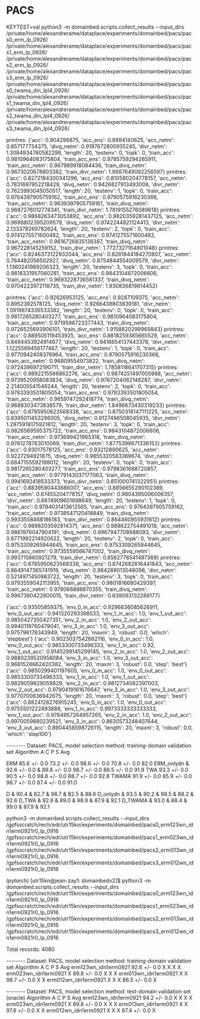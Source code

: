 # PACS

KEYTEST=val python3 -m domainbed.scripts.collect_results --input_dirs /private/home/alexandrerame/dataplace/experiments/domainbed/pacs/pacs0_erm_lp_0926/ /private/home/alexandrerame/dataplace/experiments/domainbed/pacs/pacs1_erm_lp_0926/ /private/home/alexandrerame/dataplace/experiments/domainbed/pacs/pacs2_erm_lp_0926/ /private/home/alexandrerame/dataplace/experiments/domainbed/pacs/pacs3_erm_lp_0926/ /private/home/alexandrerame/dataplace/experiments/domainbed/pacs/pacs0_twama_din_lpl4_0926/ /private/home/alexandrerame/dataplace/experiments/domainbed/pacs/pacs1_twama_din_lpl4_0926/ /private/home/alexandrerame/dataplace/experiments/domainbed/pacs/pacs2_twama_din_lpl4_0926/ /private/home/alexandrerame/dataplace/experiments/domainbed/pacs/pacs3_twama_din_lpl4_0926/


printres:  {'acc': 0.904296875, 'acc_ens': 0.8994140625, 'acc_netm': 0.857177734375, 'divq_netm': 0.9197672800935245, 'divr_netm': 1.3084934760582299, 'length': 20, 'testenv': 0, 'topk': 0, 'train_acc': 0.9810964083175804, 'train_acc_ens': 0.9785759294265911, 'train_acc_netm': 0.967989918084436, 'train_divq_netm': 0.9673020678803382, 'train_divr_netm': 1.9687649082256597}
printres:  {'acc': 0.8272184300341296, 'acc_ens': 0.810580204778157, 'acc_netm': 0.7831697952218429, 'divq_netm': 0.9426827913493008, 'divr_netm': 0.7623993045050517, 'length': 20, 'testenv': 1, 'topk': 0, 'train_acc': 0.9764397905759162, 'train_acc_ens': 0.9790575916230366, 'train_acc_netm': 0.9639397905759161, 'train_divq_netm': 0.9687276012778341, 'train_divr_netm': 1.7819155276089618}
printres:  {'acc': 0.9868263473053892, 'acc_ens': 0.9820359281437125, 'acc_netm': 0.9698802395209579, 'divq_netm': 0.9742244821124413, 'divr_netm': 2.133378269782624, 'length': 20, 'testenv': 2, 'topk': 0, 'train_acc': 0.9741275571600482, 'train_acc_ens': 0.9741275571600482, 'train_acc_netm': 0.9616726835138387, 'train_divq_netm': 0.967228145259152, 'train_divr_netm': 1.7727327164801048}
printres:  {'acc': 0.8246373122932044, 'acc_ens': 0.8261644184270807, 'acc_netm': 0.764482056502927, 'divq_netm': 0.8754844554009579, 'divr_netm': 1.1360241989206323, 'length': 20, 'testenv': 3, 'topk': 0, 'train_acc': 0.9818331957060281, 'train_acc_ens': 0.9843104872006606, 'train_acc_netm': 0.9693228736581337, 'train_divq_netm': 0.9704223972118735, 'train_divr_netm': 1.930836819814452}

printres:  {'acc': 0.92626953125, 'acc_ens': 0.9287109375, 'acc_netm': 0.8952392578125, 'divq_netm': 0.9266438803839181, 'divr_netm': 1.5919874336533382, 'length': 20, 'testenv': 0, 'topk': 0, 'train_acc': 0.9817265280403277, 'train_acc_ens': 0.9810964083175804, 'train_acc_netm': 0.9719596723377443, 'train_divq_netm': 0.9726525693906101, 'train_divr_netm': 1.9158820299969843}
printres:  {'acc': 0.889505119453925, 'acc_ens': 0.8818259385665529, 'acc_netm': 0.8494453924914677, 'divq_netm': 0.9416654137443378, 'divr_netm': 1.1225569456177467, 'length': 20, 'testenv': 1, 'topk': 0, 'train_acc': 0.9770942408376964, 'train_acc_ens': 0.9790575916230366, 'train_acc_netm': 0.96809554973822, 'train_divq_netm': 0.9724396972190711, 'train_divr_netm': 1.7858118641707315}
printres:  {'acc': 0.9892215568862276, 'acc_ens': 0.9874251497005988, 'acc_netm': 0.9739520958083834, 'divq_netm': 0.9767204062146287, 'divr_netm': 2.214005541546244, 'length': 20, 'testenv': 2, 'topk': 0, 'train_acc': 0.9783393501805054, 'train_acc_ens': 0.9783393501805054, 'train_acc_netm': 0.9659747292418774, 'train_divq_netm': 0.9688303473838579, 'train_divr_netm': 1.8496673430319233}
printres:  {'acc': 0.8785950623568338, 'acc_ens': 0.8750318147111225, 'acc_netm': 0.8395011453296005, 'divq_netm': 0.9127496508045935, 'divr_netm': 1.2975918175921812, 'length': 20, 'testenv': 3, 'topk': 0, 'train_acc': 0.9826589595375722, 'train_acc_ens': 0.9843104872006606, 'train_acc_netm': 0.973699421965318, 'train_divq_netm': 0.9761278783010069, 'train_divr_netm': 1.8775399671336153}
printres:  {'acc': 0.93017578125, 'acc_ens': 0.93212890625, 'acc_netm': 0.9227294921875, 'divq_netm': 0.9855320583369674, 'divr_netm': 0.6847155592198012, 'length': 20, 'testenv': 0, 'topk': 0, 'train_acc': 0.9817265280403277, 'train_acc_ens': 0.9798361688720857, 'train_acc_netm': 0.9779143037177063, 'train_divq_netm': 0.9941692418533373, 'train_divr_netm': 0.851000741322951}
printres:  {'acc': 0.8839590443686007, 'acc_ens': 0.8856655290102389, 'acc_netm': 0.87455204778157, 'divq_netm': 0.9804395006006357, 'divr_netm': 0.6674909601698649, 'length': 20, 'testenv': 1, 'topk': 0, 'train_acc': 0.9784031413612565, 'train_acc_ens': 0.9764397905759162, 'train_acc_netm': 0.9738547120418849, 'train_divq_netm': 0.9933558468186183, 'train_divr_netm': 0.864460955931612}
printres:  {'acc': 0.9898203592814371, 'acc_ens': 0.988622754491018, 'acc_netm': 0.9861976047904191, 'divq_netm': 0.9967947708688093, 'divr_netm': 0.8771992214920622, 'length': 20, 'testenv': 2, 'topk': 0, 'train_acc': 0.9753309265944645, 'train_acc_ens': 0.9753309265944645, 'train_acc_netm': 0.9735559566787002, 'train_divq_netm': 0.993715860921279, 'train_divr_netm': 0.8562778541487369}
printres:  {'acc': 0.8785950623568338, 'acc_ens': 0.8742682616441843, 'acc_netm': 0.8649147365741919, 'divq_netm': 0.984289013048098, 'divr_netm': 0.5214971450983722, 'length': 20, 'testenv': 3, 'topk': 0, 'train_acc': 0.9793559042113955, 'train_acc_ens': 0.9801816680429397, 'train_acc_netm': 0.979066886870355, 'train_divq_netm': 0.9967390422800015, 'train_divr_netm': 0.639093132288177}


{'acc': 0.93505859375, 'env_0_in_acc': 0.9296636085626911, 'env_0_out_acc': 0.941320293398533, 'env_1_in_acc': 1.0, 'env_1_out_acc': 0.9850427350427351, 'env_2_in_acc': 1.0, 'env_2_out_acc': 0.9940119760479041, 'env_3_in_acc': 1.0, 'env_3_out_acc': 0.975796178343949, 'length': 20, 'maxm': 3, 'robust': 0.0, 'which': 'stepbest'}
{'acc': 0.9023037542662116, 'env_0_in_acc': 1.0, 'env_0_out_acc': 0.9853300733496333, 'env_1_in_acc': 0.92, 'env_1_out_acc': 0.9145299145299145, 'env_2_in_acc': 1.0, 'env_2_out_acc': 0.9880239520958084, 'env_3_in_acc': 1.0, 'env_3_out_acc': 0.9681528662420382, 'length': 20, 'maxm': 3, 'robust': 0.0, 'step': 'best'}
{'acc': 0.9850299401197605, 'env_0_in_acc': 1.0, 'env_0_out_acc': 0.9853300733496333, 'env_1_in_acc': 1.0, 'env_1_out_acc': 0.9829059829059829, 'env_2_in_acc': 0.9812734082397003, 'env_2_out_acc': 0.9790419161676647, 'env_3_in_acc': 1.0, 'env_3_out_acc': 0.9770700636942675, 'length': 20, 'maxm': 3, 'robust': 0.0, 'step': 'best'}
{'acc': 0.8824128276915245, 'env_0_in_acc': 1.0, 'env_0_out_acc': 0.9755501222493888, 'env_1_in_acc': 0.9973333333333333, 'env_1_out_acc': 0.9764957264957265, 'env_2_in_acc': 1.0, 'env_2_out_acc': 0.9970059880239521, 'env_3_in_acc': 0.8630573248407644, 'env_3_out_acc': 0.8904458598726115, 'length': 20, 'maxm': 3, 'robust': 0.0, 'which': 'step100'}

-------- Dataset: PACS, model selection method: training-domain validation set
Algorithm             A                     C                     P                     S                     Avg

ERM                   85.6 +/- 0.0          73.2 +/- 0.0          98.6 +/- 0.0          70.8 +/- 0.0          82.0
ERM_onlydn            & 92.6 +/- 0.0      & 89.8 +/- 0.0          98.7 +/- 0.0          86.5 +/- 0.0          91.9
TWA                   93.3 +/- 0.0          90.5 +/- 0.0          98.8 +/- 0.0          88.7 +/- 0.0          92.8
TWAMA                 91.9 +/- 0.0          85.9 +/- 0.0          98.7 +/- 0.0          87.4 +/- 0.0          91.0

D                     & 90.4 & 82.7 & 98.7 & 82.5 & 88.6
D_onlydn & 93.5 & 90.2 & 98.5 & 88.2 & 92.6
D_TWA           &     92.6 & 89.0 & 98.9 & 87.9 & 92.1
D_TWAMA       &     93.0 & 88.4 & 99.0 & 87.9 & 92.1


python3 -m domainbed.scripts.collect_results --input_dirs /gpfsscratch/rech/edr/utr15kn/experiments/domainbed/pacs0_erm123wn_idn1erm0921r0_lp_0916 /gpfsscratch/rech/edr/utr15kn/experiments/domainbed/pacs1_erm023wn_idn1erm0921r0_lp_0916 /gpfsscratch/rech/edr/utr15kn/experiments/domainbed/pacs2_erm013wn_idn1erm0921r0_lp_0916 /gpfsscratch/rech/edr/utr15kn/experiments/domainbed/pacs3_erm012wn_idn1erm0921r0_lp_0916



(pytorch) [utr15kn@jean-zay1: domainbedv2]$ python3 -m domainbed.scripts.collect_results --input_dirs /gpfsscratch/rech/edr/utr15kn/experiments/domainbed/pacs0_erm123wn_idn1erm0921r0_lp_0916 /gpfsscratch/rech/edr/utr15kn/experiments/domainbed/pacs1_erm023wn_idn1erm0921r0_lp_0916 /gpfsscratch/rech/edr/utr15kn/experiments/domainbed/pacs2_erm013wn_idn1erm0921r0_lp_0916 /gpfsscratch/rech/edr/utr15kn/experiments/domainbed/pacs3_erm012wn_idn1erm0921r0_lp_0916



Total records: 4080

-------- Dataset: PACS, model selection method: training-domain validation set
Algorithm             A                     C                     P                     S                     Avg
erm123wn_idn1erm0921  92.6 +/- 0.0          X                     X                     X                     X
erm023wn_idn1erm0921  X                     89.8 +/- 0.0          X                     X                     X
erm013wn_idn1erm0921  X                     X                     98.7 +/- 0.0          X                     X
erm012wn_idn1erm0921  X                     X                     X                     86.5 +/- 0.0          X

-------- Dataset: PACS, model selection method: test-domain validation set (oracle)
Algorithm             A                     C                     P                     S                     Avg
erm123wn_idn1erm0921  94.2 +/- 0.0          X                     X                     X                     X
erm023wn_idn1erm0921  X                     89.8 +/- 0.0          X                     X                     X
erm013wn_idn1erm0921  X                     X                     97.8 +/- 0.0          X                     X
erm012wn_idn1erm0921  X                     X                     X                     87.4 +/- 0.0          X
